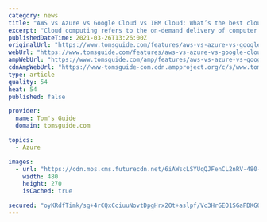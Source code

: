 ```yaml
---
category: news
title: "AWS vs Azure vs Google Cloud vs IBM Cloud: What’s the best cloud environment?"
excerpt: "Cloud computing refers to the on-demand delivery of computer ... IBM’s Workload Scheduler and Microsoft’s Azure Logic App make it easy to run individual jobs, with scheduled or rules-based execution. AWS Scheduler has a similar functionality, but ..."
publishedDateTime: 2021-03-26T13:26:00Z
originalUrl: "https://www.tomsguide.com/features/aws-vs-azure-vs-google-cloud-vs-ibm-cloud-whats-the-best-cloud-environment"
webUrl: "https://www.tomsguide.com/features/aws-vs-azure-vs-google-cloud-vs-ibm-cloud-whats-the-best-cloud-environment"
ampWebUrl: "https://www.tomsguide.com/amp/features/aws-vs-azure-vs-google-cloud-vs-ibm-cloud-whats-the-best-cloud-environment"
cdnAmpWebUrl: "https://www-tomsguide-com.cdn.ampproject.org/c/s/www.tomsguide.com/amp/features/aws-vs-azure-vs-google-cloud-vs-ibm-cloud-whats-the-best-cloud-environment"
type: article
quality: 54
heat: 54
published: false

provider:
  name: Tom's Guide
  domain: tomsguide.com

topics:
  - Azure

images:
  - url: "https://cdn.mos.cms.futurecdn.net/6iAWscLSYUqQJFenCL2nRV-480-80.jpg"
    width: 480
    height: 270
    isCached: true

secured: "oyKRdfTimk/sg+4rCQxCciuuNovtDpgHrx2Ot+aslpf/Vc3HrGEO1SGaPDKGQacYcVqdZIYEFEY3cVvzoI0XrjfuhLvEkpYQLj732AyG3JJjPIJ6hz9yXbwv6wVUxaGw3Gu/YpFHi1duhepnWxnE6t041orintvlbpYlywmWZ8gXY+d4KqYSdK/uOzK2r9mt7fnYVMZhRwxLFBXgOPGMi+phe0NInrvny+RE4Yy+YLCRVAjCajX++SVnjRUTigY6FzETIwbEUMjbGLuAs/Rnsomr6TX8fOtrpVm05CQyYonONDdqgyX1Wy5HdL6//lvD096prLf5xjN8OdyQTKXIIkir+p1gOdL1whTnubzZqBU=;mutEbTEHjf5bjjhTOZw0hA=="
---
```


